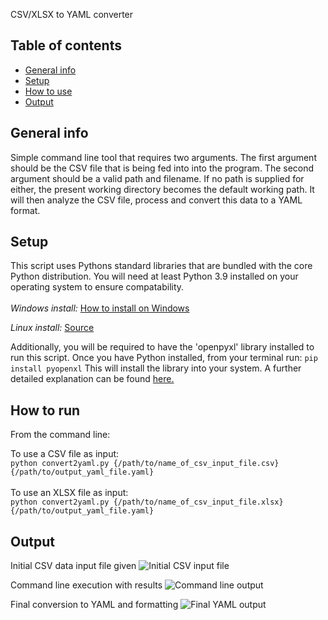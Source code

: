 CSV/XLSX to YAML converter

## Table of contents
* [General info](#general-info)
* [Setup](#setup)
* [How to use](#how-to-use)
* [Output](#output)

## General info
Simple command line tool that requires two arguments. The first argument should be the CSV file that is being fed into
into the program. The second argument should be a valid path and filename. If no path is supplied for either, the present
working directory becomes the default working path. It will then analyze the CSV file, process and convert this data to a YAML format. 

## Setup
This script uses Pythons standard libraries that are bundled with the core Python distribution. You will need at least Python 3.9 installed on your operating system to ensure compatability. 
<br><br>
<i>Windows install:</i>
<a href="https://www.tutorialspoint.com/how-to-install-python-in-windows">How to install on Windows</a>

<i>Linux install:</i>
<a href="https://www.python.org/downloads/release/python-3910/">Source</a>

Additionally, you will be required to have the 'openpyxl' library installed to run this script. 
Once you have Python installed, from your terminal run: ```pip install pyopenxl```
This will install the library into your system. A further detailed explanation can be found <a href="https://www.softwaretestinghelp.com/python-openpyxl-tutorial/#How_To_Install_Openpyxl">here.</a>

## How to run
From the command line: <br>

To use a CSV file as input:<br>
```python convert2yaml.py {/path/to/name_of_csv_input_file.csv} {/path/to/output_yaml_file.yaml}```<br>
<br>
To use an XLSX file as input:<br>
```python convert2yaml.py {/path/to/name_of_csv_input_file.xlsx} {/path/to/output_yaml_file.yaml}```<br>

## Output
Initial CSV data input file given
![Initial CSV input file](./assets/csv-before.png)

Command line execution with results
![Command line output](./assets/cli.png)

Final conversion to YAML and formatting
![Final YAML output](./assets/yaml_final.png)